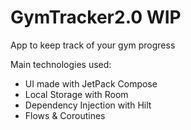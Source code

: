 # GymTracker2.0 WIP
App to keep track of your gym progress

Main technologies used:

- UI made with JetPack Compose
- Local Storage with Room
- Dependency Injection with Hilt
- Flows & Coroutines
